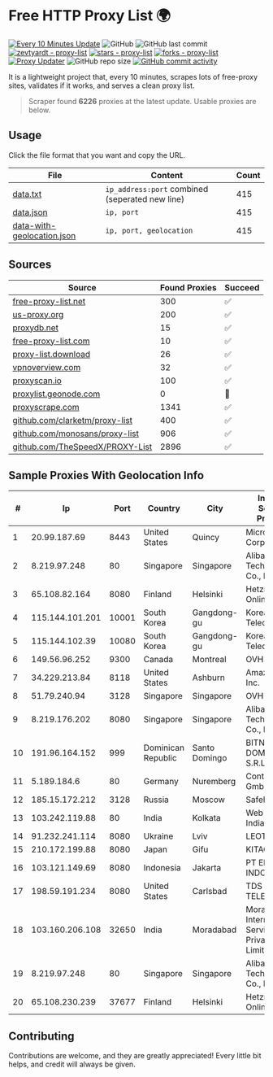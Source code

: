 
# Free HTTP Proxy List 🌍

[![Every 10 Minutes Update](https://github.com/mertguvencli/http-proxy-list/actions/workflows/main.yml/badge.svg?branch=main)](https://github.com/mertguvencli/http-proxy-list/actions/workflows/main.yml)
![GitHub](https://img.shields.io/github/license/mertguvencli/http-proxy-list)
![GitHub last commit](https://img.shields.io/github/last-commit/mertguvencli/http-proxy-list)
[![zevtyardt - proxy-list](https://img.shields.io/static/v1?label=zevtyardt&message=proxy-list&color=blue&logo=github)](https://github.com/zevtyardt/proxy-list "Go to GitHub repo")
[![stars - proxy-list](https://img.shields.io/github/stars/zevtyardt/proxy-list?style=social)](https://github.com/zevtyardt/proxy-list)
[![forks - proxy-list](https://img.shields.io/github/forks/zevtyardt/proxy-list?style=social)](https://github.com/zevtyardt/proxy-list)
[![Proxy Updater](https://github.com/zevtyardt/proxy-list/workflows/Proxy%20Updater/badge.svg)](https://github.com/zevtyardt/proxy-list/actions?query=workflow:"Proxy+Updater")
![GitHub repo size](https://img.shields.io/github/repo-size/zevtyardt/proxy-list)
[![GitHub commit activity](https://img.shields.io/github/commit-activity/m/zevtyardt/proxy-list?logo=commits)](https://github.com/zevtyardt/proxy-list/commits/main)

It is a lightweight project that, every 10 minutes, scrapes lots of free-proxy sites, validates if it works, and serves a clean proxy list.

> Scraper found **6226** proxies at the latest update. Usable proxies are below.

## Usage

Click the file format that you want and copy the URL.

|File|Content|Count|
|----|-------|-----|
|[data.txt](https://raw.githubusercontent.com/mertguvencli/http-proxy-list/main/proxy-list/data.txt)|`ip_address:port` combined (seperated new line)|415|
|[data.json](https://raw.githubusercontent.com/mertguvencli/http-proxy-list/main/proxy-list/data.json)|`ip, port`|415|
|[data-with-geolocation.json](https://raw.githubusercontent.com/mertguvencli/http-proxy-list/main/proxy-list/data-with-geolocation.json)|`ip, port, geolocation`|415|

## Sources

|Source|Found Proxies|Succeed|
|------|-------------|-------|
|[free-proxy-list.net](https://free-proxy-list.net)|300|✅|
|[us-proxy.org](https://www.us-proxy.org)|200|✅|
|[proxydb.net](http://proxydb.net)|15|✅|
|[free-proxy-list.com](https://free-proxy-list.com/?page=&port=&type%5B%5D=http&type%5B%5D=https&up_time=0&search=Search)|10|✅|
|[proxy-list.download](https://www.proxy-list.download/HTTP)|26|✅|
|[vpnoverview.com](https://vpnoverview.com/privacy/anonymous-browsing/free-proxy-servers)|32|✅|
|[proxyscan.io](https://www.proxyscan.io)|100|✅|
|[proxylist.geonode.com](https://proxylist.geonode.com/api/proxy-list?limit=300&page=1&sort_by=lastChecked&sort_type=desc&protocols=http,https)|0|🚫|
|[proxyscrape.com](https://api.proxyscrape.com/v2/?request=displayproxies&protocol=http&timeout=10000&country=all&ssl=all&anonymity=all)|1341|✅|
|[github.com/clarketm/proxy-list](https://raw.githubusercontent.com/clarketm/proxy-list/master/proxy-list-raw.txt)|400|✅|
|[github.com/monosans/proxy-list](https://raw.githubusercontent.com/monosans/proxy-list/main/proxies/http.txt)|906|✅|
|[github.com/TheSpeedX/PROXY-List](https://raw.githubusercontent.com/TheSpeedX/PROXY-List/master/http.txt)|2896|✅|


## Sample Proxies With Geolocation Info

|#|Ip|Port|Country|City|Internet Service Provider|
|-|--|----|-------|----|-------------------------|
|1|20.99.187.69|8443|United States|Quincy|Microsoft Corporation|
|2|8.219.97.248|80|Singapore|Singapore|Alibaba (US) Technology Co., Ltd.|
|3|65.108.82.164|8080|Finland|Helsinki|Hetzner Online GmbH|
|4|115.144.101.201|10001|South Korea|Gangdong-gu|Korea Telecom|
|5|115.144.102.39|10080|South Korea|Gangdong-gu|Korea Telecom|
|6|149.56.96.252|9300|Canada|Montreal|OVH SAS|
|7|34.229.213.84|8118|United States|Ashburn|Amazon.com, Inc.|
|8|51.79.240.94|3128|Singapore|Singapore|OVH SAS|
|9|8.219.176.202|8080|Singapore|Singapore|Alibaba (US) Technology Co., Ltd.|
|10|191.96.164.152|999|Dominican Republic|Santo Domingo|BITNET DOMINICANA, S.R.L.|
|11|5.189.184.6|80|Germany|Nuremberg|Contabo GmbH|
|12|185.15.172.212|3128|Russia|Moscow|SafeData LLC|
|13|103.242.119.88|80|India|Kolkata|Web Werks India Pvt. Ltd.|
|14|91.232.241.114|8080|Ukraine|Lviv|LEOTEL Ltd.|
|15|210.172.199.88|8080|Japan|Gifu|KITAGATA|
|16|103.121.149.69|8080|Indonesia|Jakarta|PT EMERIO INDONESIA|
|17|198.59.191.234|8080|United States|Carlsbad|TDS TELECOM|
|18|103.160.206.108|32650|India|Moradabad|Moradabad Internet Services Private Limited|
|19|8.219.97.248|80|Singapore|Singapore|Alibaba (US) Technology Co., Ltd.|
|20|65.108.230.239|37677|Finland|Helsinki|Hetzner Online GmbH|



## Contributing

Contributions are welcome, and they are greatly appreciated! Every
little bit helps, and credit will always be given.

